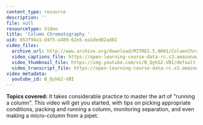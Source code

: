 ```yaml
---
content_type: resource
description: ''
file: null
resourcetype: Video
title: 'Column Chromatography '
uid: 853f94a1-d4f5-a489-62e5-ea1ded02ad82
video_files:
  archive_url: http://www.archive.org/download/MITRES.5.0001/ColumnChromatography_MitDigitalLabTechniquesManual.mp4
  video_captions_file: https://open-learning-course-data-rc.s3.amazonaws.com/res-5-0001-digital-lab-techniques-manual-spring-2007/0b41a4f44b3a526097ad293b6ab66dc0_B_QyhG2-VBI.vtt
  video_thumbnail_file: https://img.youtube.com/vi/B_QyhG2-VBI/default.jpg
  video_transcript_file: https://open-learning-course-data-rc.s3.amazonaws.com/res-5-0001-digital-lab-techniques-manual-spring-2007/a9be6d142e165af575fb3acdf6edcfaf_B_QyhG2-VBI.pdf
video_metadata:
  youtube_id: B_QyhG2-VBI
---
```


**Topics covered:** It takes considerable practice to master the art of "running a column". This video will get you started, with tips on picking appropriate conditions, packing and running a column, monitoring separation, and even making a micro-column from a pipet.